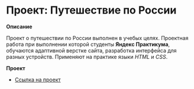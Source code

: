 # **Проект: Путешествие по России**


**Описание**

Проект о путешествии по России выполнен в учебых целях. Проектная работа при выполнении которой студенты **Яндекс Практикума**, обучаются адаптивной верстке сайта, разработка интерфейса для разных устройств. Применяют на практике языки *HTML* и *CSS*. 


**Проект**

* [Ссылка на проект](https://AndreySukhov52.github.io/russian-travel/)


